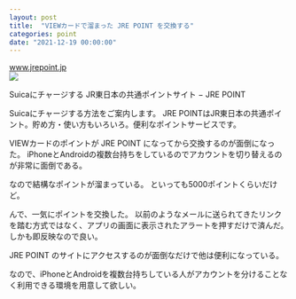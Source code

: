 ```yaml
---
layout: post
title:  "VIEWカードで溜まった JRE POINT を交換する"
categories: point
date: "2021-12-19 00:00:00"
---
```



<div class="card">
  <a href="https://www.jrepoint.jp/point/spend/suica-charge/"></a>
  <div class="card__header">
    <a href="https://www.jrepoint.jp/point/spend/suica-charge/">www.jrepoint.jp</a>
  </div>
  <div class="card__image">
    <img src="https://www.jrepoint.jp/resource/img/img_sns.png">
  </div>
  <div class="card__title">
    <p>Suicaにチャージする JR東日本の共通ポイントサイト − JRE POINT</p>
  </div>
  <div class="card__description">
    <p>Suicaにチャージする方法をご案内します。 JRE POINTはJR東日本の共通ポイント。貯め方・使い方もいろいろ。便利なポイントサービスです。</p>
  </div>
</div>


VIEWカードのポイントが JRE POINT になってから交換するのが面倒になった。
iPhoneとAndroidの複数台持ちをしているのでアカウントを切り替えるのが非常に面倒である。

なので結構なポイントが溜まっている。
といっても5000ポイントくらいだけど。

んで、一気にポイントを交換した。
以前のようなメールに送られてきたリンクを踏む方式ではなく、アプリの画面に表示されたアラートを押すだけで済んだ。
しかも即反映なので良い。

JRE POINT のサイトにアクセスするのが面倒なだけで他は便利になっている。

なので、iPhoneとAndroidを複数台持ちしている人がアカウントを分けることなく利用できる環境を用意して欲しい。

